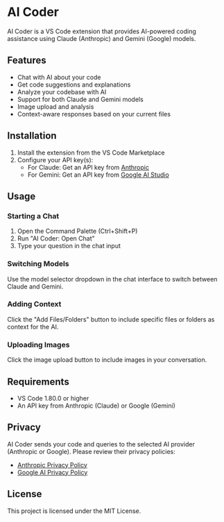 # AI Coder

AI Coder is a VS Code extension that provides AI-powered coding assistance using Claude (Anthropic) and Gemini (Google) models.

## Features

- Chat with AI about your code
- Get code suggestions and explanations
- Analyze your codebase with AI
- Support for both Claude and Gemini models
- Image upload and analysis
- Context-aware responses based on your current files

## Installation

1. Install the extension from the VS Code Marketplace
2. Configure your API key(s):
   - For Claude: Get an API key from [Anthropic](https://console.anthropic.com/)
   - For Gemini: Get an API key from [Google AI Studio](https://makersuite.google.com/app/apikey)

## Usage

### Starting a Chat

1. Open the Command Palette (Ctrl+Shift+P)
2. Run "AI Coder: Open Chat"
3. Type your question in the chat input

### Switching Models

Use the model selector dropdown in the chat interface to switch between Claude and Gemini.

### Adding Context

Click the "Add Files/Folders" button to include specific files or folders as context for the AI.

### Uploading Images

Click the image upload button to include images in your conversation.

## Requirements

- VS Code 1.80.0 or higher
- An API key from Anthropic (Claude) or Google (Gemini)

## Privacy

AI Coder sends your code and queries to the selected AI provider (Anthropic or Google). Please review their privacy policies:
- [Anthropic Privacy Policy](https://www.anthropic.com/privacy)
- [Google AI Privacy Policy](https://ai.google.dev/privacy)

## License

This project is licensed under the MIT License.
